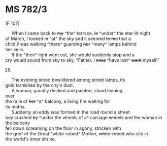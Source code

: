 # MS 782/3

[F 107]

&nbsp;&nbsp;&nbsp;&nbsp;&nbsp;When I came back to ~~my~~ ^the^ terrace, ~~in~~ ^under^ the star-lit night \
of March, I looked ~~in~~ ^at^ the sky and it seemed ~~to me~~ that a \
child ~~?~~ was walking ^there^ guarding ~~her~~ ^many^ lamps behind \
her veils. \
&nbsp;&nbsp;&nbsp;&nbsp;&nbsp;If ~~the~~ ^their^ light went out, she would suddenly stop and a \
cry would sound from sky to sky, "Father, I ~~miss~~ ^have lost^ ~~want~~ myself." 

16.

&nbsp;&nbsp;&nbsp;&nbsp;&nbsp;The evening stood bewildered among street lamps, its \
gold tarnished by the city's dust. \
&nbsp;&nbsp;&nbsp;&nbsp;&nbsp;A woman, gaudily decked and painted, stood leaning \
over \
the rail~~s~~ of ~~her~~ ^a^ balcony, a living fire waiting for \
its moths. \
&nbsp;&nbsp;&nbsp;&nbsp;&nbsp;Suddenly an eddy was formed in the road round a street \
boy crushed ~~by~~ ^under the wheels of a^ carriage ~~wheels~~ and the woman in the balcony \
fell down screaming on the floor in agony, stricken with \
the grief of the Great ^white-robed^ Mother, ~~white-robed~~ who sits in \
the world's inner shrine.
